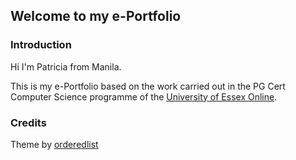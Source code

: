 ## Welcome to my e-Portfolio

### Introduction

Hi I'm Patricia from Manila. 

This is my e-Portfolio based on the work carried out in the PG Cert Computer Science programme of the [University of Essex Online](https://online.essex.ac.uk/https://online.essex.ac.uk/).

### Credits

Theme by [orderedlist](https://github.com/orderedlist/minimal)
